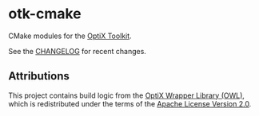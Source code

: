 # otk-cmake

CMake modules for the [OptiX Toolkit](https://github.com/NVIDIA/optix-toolkit).

See the [CHANGELOG](CHANGELOG.md) for recent changes.

## Attributions

This project contains build logic from the
[OptiX Wrapper Library (OWL)](https://github.com/owl-project/owl),
which is redistributed under the terms of the
[Apache License Version 2.0](https://github.com/owl-project/owl/blob/master/LICENSE).
